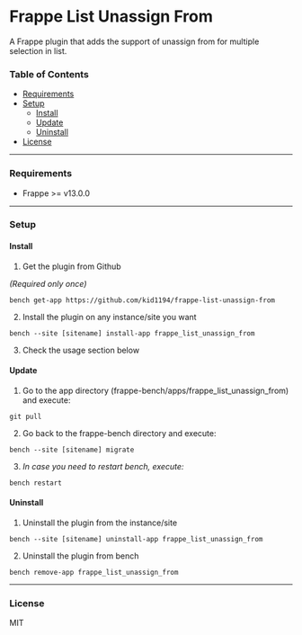 # Frappe List Unassign From
A Frappe plugin that adds the support of unassign from for multiple selection in list.

### Table of Contents
<ul>
    <li><a href="#requirements">Requirements</a></li>
    <li>
        <a href="#setup">Setup</a>
        <ul>
            <li><a href="#install">Install</a></li>
            <li><a href="#update">Update</a></li>
            <li><a href="#uninstall">Uninstall</a></li>
        </ul>
    </li>
    <li><a href="#license">License</a></li>
</ul>

---

### Requirements
- Frappe >= v13.0.0

---

### Setup

#### Install
1. Get the plugin from Github

*(Required only once)*

`bench get-app https://github.com/kid1194/frappe-list-unassign-from`

2. Install the plugin on any instance/site you want

`bench --site [sitename] install-app frappe_list_unassign_from`

3. Check the usage section below

#### Update
1. Go to the app directory (frappe-bench/apps/frappe_list_unassign_from) and execute:

`git pull`

2. Go back to the frappe-bench directory and execute:

`bench --site [sitename] migrate`

3. *In case you need to restart bench, execute:*

`bench restart`

#### Uninstall
1. Uninstall the plugin from the instance/site

`bench --site [sitename] uninstall-app frappe_list_unassign_from`

2. Uninstall the plugin from bench

`bench remove-app frappe_list_unassign_from`

---

### License
MIT
